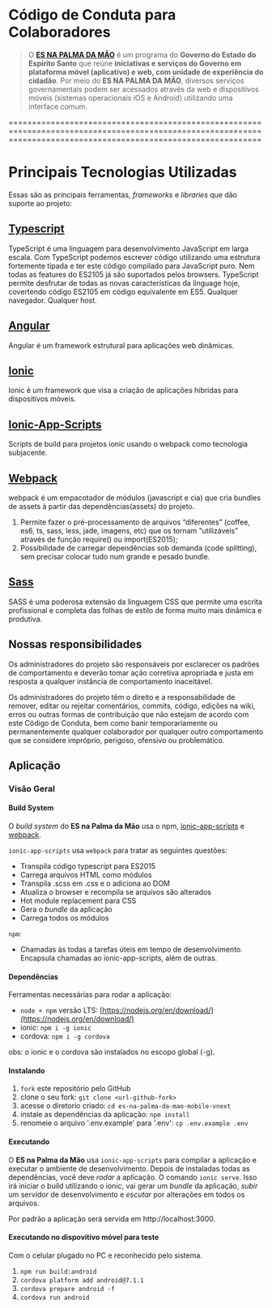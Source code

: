
# Código de Conduta para Colaboradores


> O **[ES NA PALMA DA MÃO](http://www.slideshare.net/rcolnago2/es-na-palma-da-mo-governo-mobile)** é um programa do **Governo do Estado do Espírito Santo** que reúne **iniciativas e serviços do Governo em plataforma móvel (aplicativo) e web, com unidade de experiência do cidadão**. Por meio do **ES NA PALMA DA MÃO**, diversos serviços governamentais podem ser acessados através da web e dispositivos móveis (sistemas operacionais iOS e Android) utilizando uma interface comum.

==================================================================================================================================================================

# Principais Tecnologias Utilizadas
Essas são as principais ferramentas, *frameworks* e *libraries* que dão suporte ao projeto:

## [Typescript](https://www.typescriptlang.org/)
TypeScript é uma linguagem para desenvolvimento JavaScript em larga escala. 
Com TypeScript podemos escrever código utilizando uma estrutura fortemente tipada e ter este código compilado para JavaScript puro. 
Nem todas as features do ES2105 já são suportados pelos browsers. TypeScript permite desfrutar de todas as novas características da linguage hoje, 
covertendo código ES2105 em código equivalente em ES5. Qualquer navegador. Qualquer host.

## [Angular](https://angular.io)
Angular é um framework estrutural para aplicações web dinâmicas.

## [Ionic](http://ionicframework.com/)
Ionic é um framework que visa a criação de aplicações híbridas para dispositivos móveis. 

## [Ionic-App-Scripts](https://github.com/ionic-team/ionic-app-scripts)
Scripts de build para projetos ionic usando o webpack como tecnologia subjacente.

## [Webpack](https://webpack.js.org/)
webpack é um empacotador de módulos (javascript e cia) que cria bundles de assets à partir das dependências(assets) 
do projeto.

1. Permite fazer o pré-processamento de arquivos “diferentes” (coffee, es6, ts, sass, less, jade, imagens, etc) que 
os tornam “utilizáveis” através de função require() ou import(ES2015);
2. Possibilidade de carregar dependências sob demanda (code splitting), sem precisar
colocar tudo num grande e pesado bundle.

## [Sass](http://sass-lang.com/)

SASS é uma poderosa extensão da linguagem CSS que permite uma escrita profissional e completa das folhas de estilo de forma muito 
mais dinâmica e produtiva. 

## Nossas responsibilidades

Os administradores do projeto são responsáveis por esclarecer os padrões de
comportamento e deverão tomar ação corretiva apropriada e justa em resposta
a qualquer instância de comportamento inaceitável.

Os administradores do projeto têm o direito e a responsabilidade de
remover, editar ou rejeitar comentários, commits, código, edições
na wiki, erros ou outras formas de contribuição que não estejam de
acordo com este Código de Conduta, bem como banir temporariamente ou
permanentemente qualquer colaborador por qualquer outro comportamento
que se considere impróprio, perigoso, ofensivo ou problemático.

## Aplicação

### Visão Geral

#### Build System
O *build system* do **ES na Palma da Mão** usa o npm, [ionic-app-scripts](https://github.com/ionic-team/ionic-app-scripts) e [webpack](https://webpack.js.org/).

`ionic-app-scripts` usa `webpack` para tratar as seguintes questões:
* Transpila código typescript para ES2015
* Carrega arquivos HTML como módulos
* Transpila .scss em .css e o adiciona ao DOM
* Atualiza o browser e recompila se arquivos são alterados
* Hot module replacement para CSS
* Gera o *bundle* da aplicação
* Carrega todos os módulos

`npm`:
* Chamadas às todas a tarefas úteis em tempo de desenvolvimento. Encapsula chamadas ao ionic-app-scripts, além de outras.

#### Dependências
Ferramentas necessárias para rodar a aplicação:
* `node + npm` versão LTS: [https://nodejs.org/en/download/](https://nodejs.org/en/download/)
* ionic: `npm i -g ionic`
* cordova: `npm i -g cordova`

obs: o ionic e o cordova são instalados no escopo global (-g).

#### Instalando
1. `fork` este repositório pelo GitHub
2. clone o seu fork: `git clone <url-github-fork>`
3. acesse o diretorio criado: `cd es-na-palma-da-mao-mobile-vnext`
4. instale as dependências da aplicação: `npm install`
5. renomeie o arquivo '.env.example' para '.env': `cp .env.example .env`

#### Executando
O **ES na Palma da Mão** usa `ionic-app-scripts` para compilar a aplicação e executar o ambiente de desenvolvimento.
Depois de instaladas todas as dependências, você deve *rodar* a aplicação. O comando `ionic serve`. Isso irá
iniciar o build utilizando o ionic, vai gerar um *bundle* da aplicação, *subir* um servidor de desenvolvimento e *escutar* por alterações em todos os arquivos. 

Por padrão a aplicação será servida em http://localhost:3000.

#### Executando no dispovitivo móvel para teste

Com o celular plugado no PC e reconhecido pelo sistema.

1. `npm run build:android`
2. `cordova platform add android@7.1.1`
3. `cordova prepare android -f`
4. `cordova run android`
